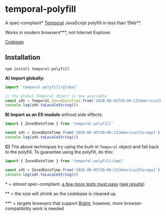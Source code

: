 
# temporal-polyfill

A spec-compliant<super>*</super> [Temporal] JavaScript polyfill in less than 15kb<super>**</super>.

Works in modern browsers<super>***</super>, not Internet Explorer.

[Codepen](https://codepen.io/arshaw/pen/VwrMQPJ?editors=1111)


## Installation

```
npm install temporal-polyfill
```

**A) Import globally:**

```js
import 'temporal-polyfill/global'

// the global Temporal object is now available
const zdt = Temporal.ZonedDateTime.from('2020-08-05T20:06:13[America/Chicago]')
console.log(zdt.toLocaleString())
```

**B) Import as an ES module** without side effects:

```js
import { ZonedDateTime } from 'temporal-polyfill'

const zdt = ZonedDateTime.from('2020-08-05T20:06:13[America/Chicago]')
console.log(zdt.toLocaleString())
```

**C)** The above techniques try using the built-in `Temporal` object and fall back to the polyfill.
To guarantee using the polyfill, do this:

```js
import { ZonedDateTime } from 'temporal-polyfill/impl'

const zdt = ZonedDateTime.from('2020-08-05T20:06:13[America/Chicago]')
console.log(zdt.toLocaleString())
```


<super>*</super> = *almost* spec-compliant.
[a few more tests must pass](jest.config.cjs)
([see results](https://github.com/fullcalendar/temporal/actions))

<super>**</super> = the size will shrink as the codebase is cleaned up

<super>***</super> = targets browsers that support [BigInt], however, more browser-compatibility
work is needed


[Temporal]: https://github.com/tc39/proposal-temporal
[BigInt]: https://developer.mozilla.org/en-US/docs/Web/JavaScript/Reference/Global_Objects/BigInt
